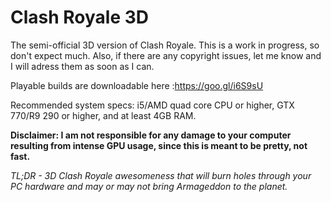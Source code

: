 # Clash Royale 3D

The semi-official 3D version of Clash Royale.
This is a work in progress, so don't expect much. Also, if there are any copyright issues, let me know and I will adress them as soon as I can.




Playable builds are downloadable here :https://goo.gl/i6S9sU

Recommended system specs: i5/AMD quad core CPU or higher, GTX 770/R9 290 or higher, and at least 4GB RAM.




<b>Disclaimer: I am not responsible for any damage to your computer resulting from intense GPU usage, since this is meant to be pretty, not fast.</b>

<i>TL;DR - 3D Clash Royale awesomeness that will burn holes through your PC hardware and may or may not bring Armageddon to the planet.</i>

